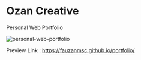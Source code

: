 # Ozan Creative
Personal Web Portfolio

![personal-web-portfolio](https://user-images.githubusercontent.com/57980307/195222639-66e7be78-56ce-48bd-81a1-1f362d4c689e.jpg)

Preview Link : https://fauzanmsc.github.io/portfolio/
